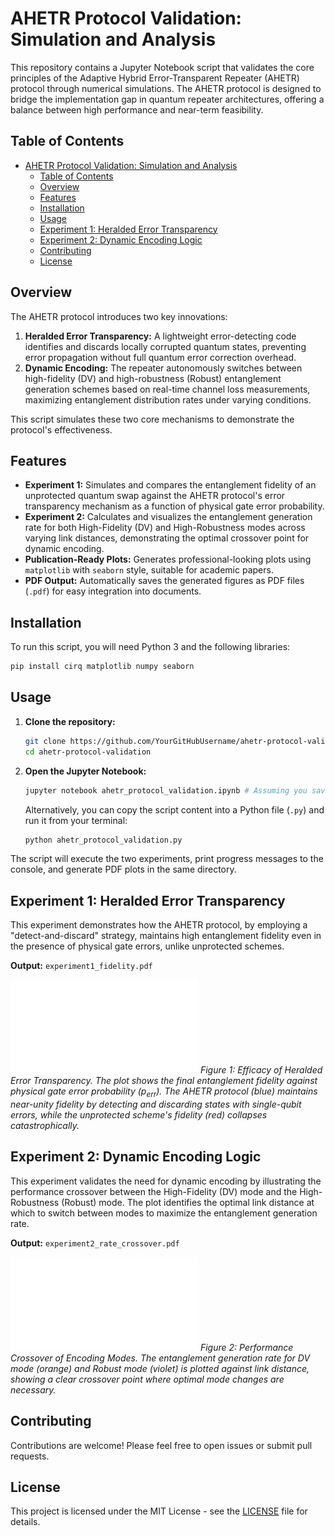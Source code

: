 # AHETR Protocol Validation: Simulation and Analysis

This repository contains a Jupyter Notebook script that validates the core principles of the Adaptive Hybrid Error-Transparent Repeater (AHETR) protocol through numerical simulations. The AHETR protocol is designed to bridge the implementation gap in quantum repeater architectures, offering a balance between high performance and near-term feasibility.

## Table of Contents

- [AHETR Protocol Validation: Simulation and Analysis](#ahetr-protocol-validation-simulation-and-analysis)
  - [Table of Contents](#table-of-contents)
  - [Overview](#overview)
  - [Features](#features)
  - [Installation](#installation)
  - [Usage](#usage)
  - [Experiment 1: Heralded Error Transparency](#experiment-1-heralded-error-transparency)
  - [Experiment 2: Dynamic Encoding Logic](#experiment-2-dynamic-encoding-logic)
  - [Contributing](#contributing)
  - [License](#license)

## Overview

The AHETR protocol introduces two key innovations:
1.  **Heralded Error Transparency:** A lightweight error-detecting code identifies and discards locally corrupted quantum states, preventing error propagation without full quantum error correction overhead.
2.  **Dynamic Encoding:** The repeater autonomously switches between high-fidelity (DV) and high-robustness (Robust) entanglement generation schemes based on real-time channel loss measurements, maximizing entanglement distribution rates under varying conditions.

This script simulates these two core mechanisms to demonstrate the protocol's effectiveness.

## Features

*   **Experiment 1:** Simulates and compares the entanglement fidelity of an unprotected quantum swap against the AHETR protocol's error transparency mechanism as a function of physical gate error probability.
*   **Experiment 2:** Calculates and visualizes the entanglement generation rate for both High-Fidelity (DV) and High-Robustness modes across varying link distances, demonstrating the optimal crossover point for dynamic encoding.
*   **Publication-Ready Plots:** Generates professional-looking plots using `matplotlib` with `seaborn` style, suitable for academic papers.
*   **PDF Output:** Automatically saves the generated figures as PDF files (`.pdf`) for easy integration into documents.

## Installation

To run this script, you will need Python 3 and the following libraries:

```bash
pip install cirq matplotlib numpy seaborn
```

## Usage

1.  **Clone the repository:**
    ```bash
    git clone https://github.com/YourGitHubUsername/ahetr-protocol-validation.git
    cd ahetr-protocol-validation
    ```
2.  **Open the Jupyter Notebook:**
    ```bash
    jupyter notebook ahetr_protocol_validation.ipynb # Assuming you save the script as a .ipynb
    ```
    Alternatively, you can copy the script content into a Python file (`.py`) and run it from your terminal:
    ```bash
    python ahetr_protocol_validation.py
    ```

The script will execute the two experiments, print progress messages to the console, and generate PDF plots in the same directory.

## Experiment 1: Heralded Error Transparency

This experiment demonstrates how the AHETR protocol, by employing a "detect-and-discard" strategy, maintains high entanglement fidelity even in the presence of physical gate errors, unlike unprotected schemes.

**Output:** `experiment1_fidelity.pdf`

![Experiment 1 Fidelity Plot Placeholder](experiment1_fidelity.pdf)
*Figure 1: Efficacy of Heralded Error Transparency. The plot shows the final entanglement fidelity against physical gate error probability ($p_{err}$). The AHETR protocol (blue) maintains near-unity fidelity by detecting and discarding states with single-qubit errors, while the unprotected scheme's fidelity (red) collapses catastrophically.*

## Experiment 2: Dynamic Encoding Logic

This experiment validates the need for dynamic encoding by illustrating the performance crossover between the High-Fidelity (DV) mode and the High-Robustness (Robust) mode. The plot identifies the optimal link distance at which to switch between modes to maximize the entanglement generation rate.

**Output:** `experiment2_rate_crossover.pdf`

![Experiment 2 Rate Crossover Plot Placeholder](experiment2_rate_crossover.pdf)
*Figure 2: Performance Crossover of Encoding Modes. The entanglement generation rate for DV mode (orange) and Robust mode (violet) is plotted against link distance, showing a clear crossover point where optimal mode changes are necessary.*

## Contributing

Contributions are welcome! Please feel free to open issues or submit pull requests.

## License

This project is licensed under the MIT License - see the [LICENSE](LICENSE) file for details.
